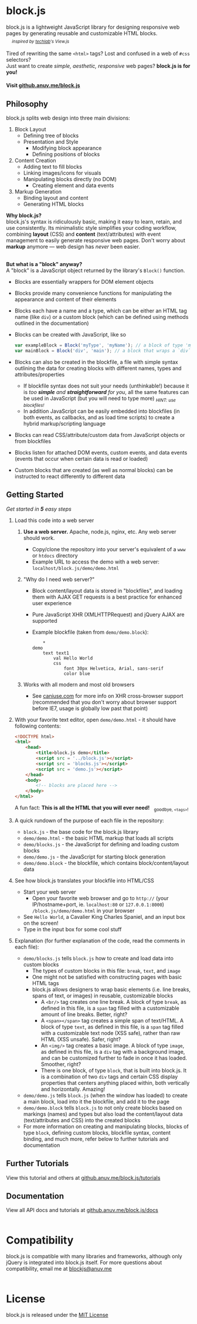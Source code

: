 # block.js
block.js is a lightweight JavaScript library for designing responsive web pages by generating reusable and customizable HTML blocks.  
&nbsp;&nbsp;&nbsp;&nbsp;<sub>*inspired by [techlab](https://github.com/techlabeducation)'s View.js*</sub>  
&nbsp;  
Tired of rewriting the same `<html>` tags? Lost and confused in a web of `#css` selectors?  
Just want to create *simple, aesthetic, responsive* web pages? **block.js is for you!**  
#### Visit [github.anuv.me/block.js](http://github.anuv.me/block.js)  

## Philosophy
block.js splits web design into three main divisions:

1. Block Layout
    - Defining tree of blocks
    - Presentation and Style
        - Modifying block appearance
        - Defining positions of blocks
2. Content Creation  
    - Adding text to fill blocks  
    - Linking images/icons for visuals
    - Manipulating blocks directly (no DOM)
        - Creating element and data events
3. Markup Generation
    - Binding layout and content
    - Generating HTML blocks


**Why block.js?**  
block.js's syntax is ridiculously basic, making it easy to learn, retain, and use consistently. Its minimalistic style simplifies your coding workflow, combining **layout** (CSS) and **content** (text/attributes) with event management to easily generate responsive web pages. Don't worry about **markup** anymore — web design has *never* been easier.

&nbsp;   
**But what is a "block" anyway?**  
A "block" is a JavaScript object returned by the library's `Block()` function.
- Blocks are essentially wrappers for DOM element objects
- Blocks provide many convenience functions for manipulating the appearance and content of their elements
- Blocks each have a name and a type, which can be either an HTML tag name (like `div`) or a custom block (which can be defined using methods outlined in the documentation)
- Blocks can be created with JavaScript, like so

    ```javascript
    var exampleBlock = Block('myType', 'myName'); // a block of type 'myType' and name 'myName'
    var mainBlock = Block('div', 'main'); // a block that wraps a `div` element and has name 'main'
    ```
- Blocks can also be created in the blockfile, a file with simple syntax outlining the data for creating blocks with different names, types and attributes/properties
    - If blockfile syntax does not suit your needs (unthinkable!) because it is *too* ***simple*** *and* ***straightforward*** *for you*, all the same features can be used in JavaScript (but you will need to type more) <sub>*HINT: use blockfiles!*</sub>
    - In addition JavaScript can be easily embedded into blockfiles (in both events, as callbacks, and as load time scripts) to create a hybrid markup/scripting language
- Blocks can read CSS/attribute/custom data from JavaScript objects or from blockfiles
- Blocks listen for attached DOM events, custom events, and data events (events that occur when certain data is read or loaded)
- Custom blocks that are created (as well as normal blocks) can be instructed to react differently to different data

## Getting Started
*Get started in* ***5*** *easy steps*  

1. Load this code into a web server
    1. **Use a web server.** Apache, node.js, nginx, etc. Any web server should work.
        - Copy/clone the repository into your server's equivalent of a `www` or `htdocs` directory
        - Example URL to access the demo with a web server: `localhost/block.js/demo/demo.html`
    2. "Why do I need web server?"
        - Block content/layout data is stored in "blockfiles", and loading them with AJAX GET requests is a best practice for enhanced user experience
        - Pure JavaScript XHR (XMLHTTPRequest) and jQuery AJAX are supported
        - Example blockfile (taken from `demo/demo.block`):

            ```
                *
            demo
                text text1
                    val Hello World
                    css
                        font 30px Helvetica, Arial, sans-serif
                        color blue
            ```

    3. Works with all modern and most old browsers
        - See [caniuse.com](http://caniuse.com/#feat=xhr2) for more info on XHR cross-browser support (recommended that you don't worry about browser support before IE7, usage is globally low past that point)
2. With your favorite text editor, open `demo/demo.html` - it should have following contents:

    ```html
    <!DOCTYPE html>
    <html>
        <head>
            <title>block.js demo</title>
            <script src = '../block.js'></script>
            <script src = 'blocks.js'></script>
            <script src = 'demo.js'></script>
        </head>
        <body>
            <!-- blocks are placed here -->
        </body>
    </html>
    ```

    A fun fact: **This is all the HTML that you will ever need!** &nbsp; <sub>goodbye, `<tags>`!</sub>
3. A quick rundown of the purpose of each file in the repository:
    - `block.js` - the base code for the block.js library
    - `demo/demo.html` - the basic HTML markup that loads all scripts
    - `demo/blocks.js` - the JavaScript for defining and loading custom blocks
    - `demo/demo.js` - the JavaScript for starting block generation
    - `demo/demo.block` - the blockfile, which contains block/content/layout data
4. See how block.js translates your blockfile into HTML/CSS
    - Start your web server
        - Open your favorite web browser and go to `http://` (your IP/hostname+port, ie. `localhost:80` or `127.0.0.1:8000`) `/block.js/demo/demo.html` in your browser
    - See `Hello World`, a Cavalier King Charles Spaniel, and an input box on the screen!
    - Type in the input box for some cool stuff
5. Explanation (for further explanation of the code, read the comments in each file):
    - `demo/blocks.js` tells `block.js` how to create and load data into custom blocks
        - The types of custom blocks in this file: `break`, `text`, and `image`
        - One might not be satisfied with constructing pages with basic HTML tags
        - block.js allows designers to wrap basic elements (i.e. line breaks, spans of text, or images) in reusable, customizable blocks
            - A `<br/>` tag creates one line break. A block of type `break`, as defined in this file, is a `span` tag filled with a customizable amount of line breaks. Better, right?
            - A `<span></span>` tag creates a simple span of text/HTML. A block of type `text`, as defined in this file, is a `span` tag filled with a customizable text node (XSS safe), rather than raw HTML (XSS unsafe). Safer, right?
            - An `<img/>` tag creates a basic image. A block of type `image`, as defined in this file, is a `div` tag with a background image, and can be customized further to fade in once it has loaded. Smoother, right?
            - There is one block, of type `block`, that is built into block.js. It is a combination of two `div` tags and certain CSS display properties that centers anything placed within, both vertically and horizontally. Amazing!
    - `demo/demo.js` tells `block.js` (when the window has loaded) to create a main block, load into it the blockfile, and add it to the page
    - `demo/demo.block` tells `block.js` to not only create blocks based on markings (names) and types but also load the content/layout data (text/attributes and CSS) into the created blocks
    - For more information on creating and manipulating blocks, blocks of type `block`, defining custom blocks, blockfile syntax, content binding, and much more, refer below to further tutorials and documentation

## Further Tutorials
View this tutorial and others at [github.anuv.me/block.js/tutorials](http://github.anuv.me/block.js/tutorials)

## Documentation
View all API docs and tutorials at [github.anuv.me/block.js/docs](http://github.anuv.me/block.js/docs)
&nbsp;  
&nbsp;  

# Compatibility
block.js is compatible with many libraries and frameworks, although only jQuery is integrated into block.js itself. 
For more questions about compatibility, email me at [blockjs@anuv.me](mailto:blockjs@anuv.me?Subject=Compatibility%20Issue)  
&nbsp;  
# License
block.js is released under the [MIT License](https://github.com/anuvgupta/block.js/blob/v3/LICENSE.md)
